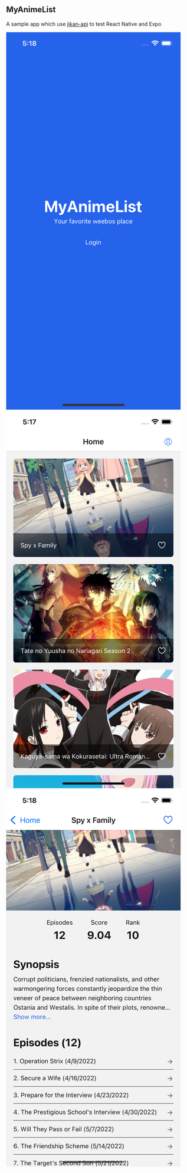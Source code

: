 ## MyAnimeList
A sample app which use [jikan-api](https://jikan.moe/) to test React Native and Expo

![Welcome screen](/.github/assets/welcomescreen.png?raw=true)
![Home screen](/.github/assets/homescreen.png?raw=true)
![Anime detail screen](/.github/assets/animedetailscreen.png?raw=true)
